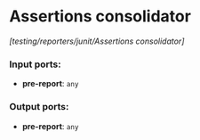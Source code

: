 # Assertions consolidator

_[testing/reporters/junit/Assertions consolidator]_

### Input ports:

* __pre-report__: ` any `

### Output ports:

* __pre-report__: ` any `

